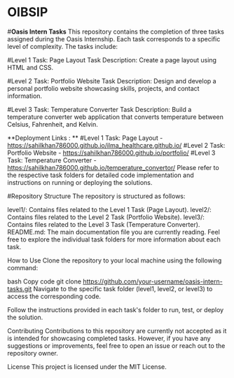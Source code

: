 # OIBSIP

#**Oasis Intern Tasks**
This repository contains the completion of three tasks assigned during the Oasis Internship. Each task corresponds to a specific level of complexity. The tasks include:

#Level 1 Task:
Page Layout
Task Description: Create a page layout using HTML and CSS.

#Level 2 Task:
Portfolio Website
Task Description: Design and develop a personal portfolio website showcasing skills, projects, and contact information.

#Level 3 Task:
Temperature Converter
Task Description: Build a temperature converter web application that converts temperature between Celsius, Fahrenheit, and Kelvin.

**Deployment Links : **
#Level 1 Task: Page Layout - https://sahilkhan786000.github.io/ilma_healthcare.github.io/
#Level 2 Task: Portfolio Website - https://sahilkhan786000.github.io/portfolio/
#Level 3 Task: Temperature Converter - https://sahilkhan786000.github.io/temperature_convertor/
Please refer to the respective task folders for detailed code implementation and instructions on running or deploying the solutions.

#Repository Structure
The repository is structured as follows:

level1/: Contains files related to the Level 1 Task (Page Layout).
level2/: Contains files related to the Level 2 Task (Portfolio Website).
level3/: Contains files related to the Level 3 Task (Temperature Converter).
README.md: The main documentation file you are currently reading.
Feel free to explore the individual task folders for more information about each task.

How to Use
Clone the repository to your local machine using the following command:

bash
Copy code
git clone https://github.com/your-username/oasis-intern-tasks.git
Navigate to the specific task folder (level1, level2, or level3) to access the corresponding code.

Follow the instructions provided in each task's folder to run, test, or deploy the solution.

Contributing
Contributions to this repository are currently not accepted as it is intended for showcasing completed tasks. However, if you have any suggestions or improvements, feel free to open an issue or reach out to the repository owner.

License
This project is licensed under the MIT License.

 
